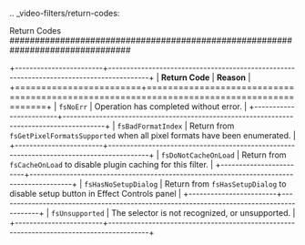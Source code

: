 .. _video-filters/return-codes:

Return Codes
################################################################################

+------------------------+-----------------------------------------------------------------------------------------+
|    **Return Code**     |                                       **Reason**                                        |
+========================+=========================================================================================+
| ``fsNoErr``            | Operation has completed without error.                                                  |
+------------------------+-----------------------------------------------------------------------------------------+
| ``fsBadFormatIndex``   | Return from ``fsGetPixelFormatsSupported`` when all pixel formats have been enumerated. |
+------------------------+-----------------------------------------------------------------------------------------+
| ``fsDoNotCacheOnLoad`` | Return from ``fsCacheOnLoad`` to disable plugin caching for this filter.                |
+------------------------+-----------------------------------------------------------------------------------------+
| ``fsHasNoSetupDialog`` | Return from ``fsHasSetupDialog`` to disable setup button in Effect Controls panel       |
+------------------------+-----------------------------------------------------------------------------------------+
| ``fsUnsupported``      | The selector is not recognized, or unsupported.                                         |
+------------------------+-----------------------------------------------------------------------------------------+
